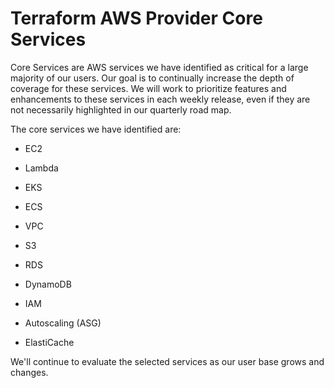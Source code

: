 # Terraform AWS Provider Core Services

Core Services are AWS services we have identified as critical for a large majority of our users. Our goal is to continually increase the depth of coverage for these services. We will work to prioritize features and enhancements to these services in each weekly release, even if they are not necessarily highlighted in our quarterly road map.

The core services we have identified are:

* EC2

* Lambda

* EKS

* ECS

* VPC

* S3

* RDS

* DynamoDB

* IAM

* Autoscaling (ASG)

* ElastiCache

We'll continue to evaluate the selected services as our user base grows and changes.
